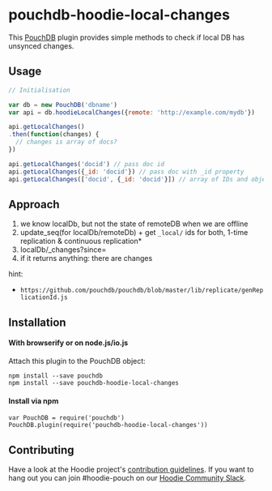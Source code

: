 # pouchdb-hoodie-local-changes


This [PouchDB](http://pouchdb.com/) plugin provides simple methods to
check if local DB has unsynced changes.

## Usage

```js
// Initialisation

var db = new PouchDB('dbname')
var api = db.hoodieLocalChanges({remote: 'http://example.com/mydb'})

api.getLocalChanges()
.then(function(changes) {
  // changes is array of docs?
})

api.getLocalChanges('docid') // pass doc id
api.getLocalChanges({_id: 'docid'}) // pass doc with _id property
api.getLocalChanges(['docid', {_id: 'docid'}]) // array of IDs and objects
```

## Approach
1. we know localDb, but not the state of remoteDB when we are offline
2. update_seq(for localDb/remoteDb) + get `_local/` ids for both, 1-time replication & continuous replication*
3. localDb/_changes?since=<seq>
4. if it returns anything: there are changes

hint: 
* `https://github.com/pouchdb/pouchdb/blob/master/lib/replicate/genReplicationId.js`

## Installation

#### With browserify or on node.js/io.js

Attach this plugin to the PouchDB object: 
````
npm install --save pouchdb
npm install --save pouchdb-hoodie-local-changes
````

#### Install via npm

````
var PouchDB = require('pouchdb')
PouchDB.plugin(require('pouchdb-hoodie-local-changes'))
````

<!--
### In the browser

```html
<script src="pouchdb.js"></script>
<script src="pouchdb-hoodie-local-changes.js"></script>
```

### In node.js

```js
var PouchDB = require('pouchdb')
PouchDB.plugin( require('pouchdb-hoodie-local-changes') )
```

## Testing

### In Node.js

Run all tests and validates JavaScript Code Style using [standard](https://www.npmjs.com/package/standard)

```
npm test
```

To run only the tests

```
npm run test:node
```
-->
## Contributing

Have a look at the Hoodie project's [contribution guidelines](https://github.com/hoodiehq/hoodie-dotfiles/blob/master/static/CONTRIBUTING.md).
If you want to hang out you can join #hoodie-pouch on our [Hoodie Community Slack](http://hood.ie/chat/).